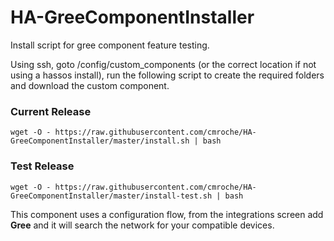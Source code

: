 # HA-GreeComponentInstaller
Install script for gree component feature testing.

Using ssh, goto /config/custom_components (or the correct location if not using a hassos install), run the following script to create the required folders and download the custom component.

### Current Release
`wget -O - https://raw.githubusercontent.com/cmroche/HA-GreeComponentInstaller/master/install.sh | bash`

### Test Release
`wget -O - https://raw.githubusercontent.com/cmroche/HA-GreeComponentInstaller/master/install-test.sh | bash`

This component uses a configuration flow, from the integrations screen add **Gree** and it will search the network for your compatible devices.

